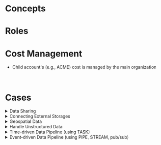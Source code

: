 # Concepts

# Roles

# Cost Management
- Child account's (e.g., ACME) cost is managed by the main organization
<br/><br/><br/>

# Cases
<details>
  <summary>Data Sharing</summary>

# Data Sharing in Snowflake
## 1. Create a guest account, sign in to it, update the password, and create a new Warehouse
![image](https://github.com/youngmin-jin/practice/assets/135728064/8e807670-510c-43ae-8b3c-c91ea7e9b0a2)
![image](https://github.com/youngmin-jin/practice/assets/135728064/540ac660-7414-4817-89fc-f047dc781de4)
![image](https://github.com/youngmin-jin/practice/assets/135728064/8c7f1ce9-05e7-43a6-a400-11292f523e55)
![image](https://github.com/youngmin-jin/practice/assets/135728064/bebe6912-a398-4d51-ac59-129e1022c729)
![image](https://github.com/youngmin-jin/practice/assets/135728064/c5de03e2-6118-4def-9306-da95afeb9dbc)
<br/><br/><br/>

## 2. From the original account, do "Listing" to share data
![image](https://github.com/youngmin-jin/practice/assets/135728064/14a4e926-f3aa-47a7-a2a8-7dc1f7e888ec)
![image](https://github.com/youngmin-jin/practice/assets/135728064/866d55bb-a832-4be6-8979-03345665e21c)
![image](https://github.com/youngmin-jin/practice/assets/135728064/651088a3-25ac-45f3-98a6-1912cadda5fb)
![image](https://github.com/youngmin-jin/practice/assets/135728064/82e1bdd2-01f9-4da9-8e88-303e861706b7)
![image](https://github.com/youngmin-jin/practice/assets/135728064/0f74cd75-71ca-4b9f-9a8e-5a0814ae40f7)
<br/><br/><br/>

## 3. From the guest account, see the shared listing and download 
![image](https://github.com/youngmin-jin/practice/assets/135728064/1fa6abe5-7e78-4d6b-9a20-1fc5b6d30813) <br/><br/>

*from the original account, you can see a new DB with an add name.<br/>
![image](https://github.com/youngmin-jin/practice/assets/135728064/4a48827b-86f3-49cf-ba56-60a3660d8b81)
<br/><br/><br/>

## Option  
### - From the original account, add data dictionary to COUNTRY_CODE_TO_CURRENCY_CODE table
![image](https://github.com/youngmin-jin/practice/assets/135728064/0f8628b0-be04-4f0f-bf72-ebb9afd8696d)
![image](https://github.com/youngmin-jin/practice/assets/135728064/dbc451a6-ad2b-4af6-8edd-7f2dd8881331)
<br/><br/><br/>

### - From the original account, add sample queries
![image](https://github.com/youngmin-jin/practice/assets/135728064/93e21575-2f01-4832-8915-cbd0993001e3)
![image](https://github.com/youngmin-jin/practice/assets/135728064/b4d51f2f-5f9b-4ca7-9b4a-fc51f8937db7)
<br/><br/><br/>

### - From the guest account, see the change and "Get" it
![image](https://github.com/youngmin-jin/practice/assets/135728064/d3508cd5-4406-4a1c-a114-900cac3ff5f1)
<br/><br/><br/>

### - Not only data, but SQL functions are available to share
![image](https://github.com/youngmin-jin/practice/assets/135728064/0f1e7aad-5941-4bd6-b0ea-0e4be4c10e92)
<br/><br/>
*possible to share functions and necessary data without data exposure.

</details>



<details>
  <summary>Connecting External Storages</summary>
  
# Connecting External Storages
### Structured data
#### 1. Create a stage connecting an external storage (e.g., s3) in a schema
> ![image](https://github.com/youngmin-jin/practice/assets/135728064/c3b60801-fb92-4f92-b95b-bc61d1629fc3)

#### 2. View data using the stage
```
SELECT $1 FROM @DATABASE.SCHEMA.STAGE;
```

#### 3. Create a file format to load data
```
CREATE OR REPLACE FILE FORMAT ZENAS_ATHLEISURE_DB.PRODUCTS.zmd_file_format_2
  FIELD_DELIMITER = '|' 
  RECORD_DELIMITER = ';' 
  TRIM_SPACE = TRUE; 
```

#### 4. Create a view or table using the file format
```
CREATE OR REPLACE VIEW zenas_athleisure_db.products.SWEATBAND_PRODUCT_LINE AS
  SELECT REPLACE($1, chr(13)||chr(10)) AS PRODUCT_CODE
    , $2 AS HEADBAND_DESCRIPTION
    , $3 AS WRISTBAND_DESCRIPTION
  FROM @ZENAS_ATHLEISURE_DB.PRODUCTS.UNI_KLAUS_ZMD/swt_product_line.txt
  (file_format => ZENAS_ATHLEISURE_DB.PRODUCTS.zmd_file_format_2); 
```

#### Result
- Before <br/>
![image](https://github.com/youngmin-jin/practice/assets/135728064/29bda676-82a4-4857-b6ba-ee8eb4e010b0) <br/>

- After <br/>
![image](https://github.com/youngmin-jin/practice/assets/135728064/0bb6f84b-ef89-4420-910e-9674a59ed7a4)
<br/><br/>

### Unstructured data
#### 1. View metadata of unstructured data using "Directory"
```
SELECT *
FROM DIRECTORY(@DATABASE.SCHEMA.STAGE);
```

#### 2. Enable directory in the stage
```
ALTER STAGE ZENAS_ATHLEISURE_DB.PRODUCTS.UNI_KLAUS_CLOTHING
SET DIRECTORY = (ENABLE = TRUE); <br/><br/>

ALTER STAGE ZENAS_ATHLEISURE_DB.PRODUCTS.UNI_KLAUS_CLOTHING REFRESH;
```

#### Result
![image](https://github.com/youngmin-jin/practice/assets/135728064/d0398574-acfe-4c63-90fc-d9804725a79f)
<br/><br/>

</details>



<details>
  <summary>Geospatial Data</summary>
  
# Geospatial Data
- [Open Street Map (WKT Playground)](https://clydedacruz.github.io/openstreetmap-wkt-playground/)
- [Geojson.io](https://geojson.io/#map=2/0/20) (map using json)
- [Snowflake: Geospatial Functions](https://docs.snowflake.com/en/sql-reference/functions-geospatial)
<br/>

## Example
```
CREATE OR REPLACE VIEW DENVER_AREA_TRAILS AS
  SELECT $1:features[0]:properties:Name::STRING AS FEATURE_NAME
        , $1:features[0]:geometry:coordinates::STRING AS FEATURE_COORDINATES
        , $1:features[0]:geometry::STRING AS GEOMETRY
        , ST_LENGTH(TO_GEOGRAPHY(GEOMETRY)) AS TRAIL_LENGTH
        , $1:features[0]:properties::STRING AS FEATURE_PROPERTIES 
        , $1:crs:properties:name::STRING AS SPECS
        , $1 AS WHOLE_OBJECT 
  FROM @TRAILS_GEOJSON
  (FILE_FORMAT => FF_JSON);
```
  - ST_LENGTH() : to calculate the length of geospatial data <br/>
  - TO_GEOGRAPHY() : to convert STRING or ARRAY to geospatial data <br/>

</details>

<details>
  <summary>Handle Unstructured Data</summary>

# Handle Unstructured Data
## Use SQL to flatten unstructured data

## Table for unstructured data
### 1. Create a table using 'VARIANT' 
```
create or replace TABLE AGS_GAME_AUDIENCE.RAW.GAME_LOGS (
	RAW_LOG VARIANT
);
```

</details>



<details>
  <summary>Time-driven Data Pipeline (using TASK)</summary>
  
# Time-driven Data Pipeline (using TASK)
## Flow
![image](https://github.com/youngmin-jin/practice/assets/135728064/2d94bfe7-8bd7-474e-a193-549c7026c555)
<br/><br/>

## 1. Create GET_NEW_FILES (task) to get data from S3 to PIPELINE_LOGS (table)
```
CREATE OR REPLACE TABLE AGS_GAME_AUDIENCE.RAW.PIPELINE_LOGS (
    RAW_LOG VARIANT
);
```
```
CREATE OR REPLACE TASK AGS_GAME_AUDIENCE.RAW.GET_NEW_FILES
    WAREHOUSE = COMPUTE_WH
    SCHEDULE = '5 minute'
    AS  COPY INTO PIPELINE_LOGS
        FROM @uni_kishore_pipeline
        FILE_FORMAT = FF_JSON_LOGS;

-- execute the task
EXECUTE TASK AGS_GAME_AUDIENCE.RAW.GET_NEW_FILES;

-- suspend the task to avoid extra cost
ALTER TASK AGS_GAME_AUDIENCE.RAW.GET_NEW_FILES SUSPEND;
```

#### Result
```
SELECT *
FROM PIPELINE_LOGS;
```
![image](https://github.com/youngmin-jin/practice/assets/135728064/443f7074-730f-4d3d-9c23-e9db12a83b7d)
<br/><br/>


## 2. Create PL_LOGS (view) based on PIPELINE_LOGS (table)
```
CREATE OR REPLACE VIEW AGS_GAME_AUDIENCE.RAW.PL_LOGS AS 
    SELECT RAW_LOG:datetime_iso8601::TIMESTAMP_LTZ AS DATETIME_ISO8601
            , RAW_LOG:ip_address::TEXT AS IP_ADDRESS
            , RAW_LOG:user_event::TEXT AS USER_EVENT
            , RAW_LOG:user_login::TEXT AS USER_LOGIN
            , RAW_LOG
    FROM AGS_GAME_AUDIENCE.RAW.PIPELINE_LOGS;
```

#### Result
```
SELECT *
FROM PL_LOGS;
```
![image](https://github.com/youngmin-jin/practice/assets/135728064/30fc2271-d3da-4225-a316-99602cbe75f6)
<br/><br/>


## 3. Create LOGS_ENHANCED (table) and LOAD_LOGS_ENHANCED (task) to load the final data
```
CREATE OR REPLACE TABLE AGS_GAME_AUDIENCE.ENHANCED.LOGS_ENHANCED AS 
    SELECT LOGS.IP_ADDRESS 
        , LOGS.USER_LOGIN AS GAMER_NAME
        , LOGS.USER_EVENT AS GAME_EVENT_NAME
        , LOGS.DATETIME_ISO8601 AS GAME_EVENT_UTC
        , CITY
        , REGION
        , COUNTRY
        , TIMEZONE AS GAMER_LTZ_NAME
        , CONVERT_TIMEZONE('UTC', TIMEZONE, LOGS.DATETIME_ISO8601) AS GAME_EVENT_LTZ
        , DAYNAME(TO_DATE(GAME_EVENT_LTZ)) AS DOW_NAME
        , TOD_NAME
    FROM AGS_GAME_AUDIENCE.RAW.PL_LOGS LOGS
        JOIN IPINFO_GEOLOC.DEMO.LOCATION LOC 
        ON IPINFO_GEOLOC.PUBLIC.TO_JOIN_KEY(LOGS.IP_ADDRESS) = LOC.JOIN_KEY
            AND IPINFO_GEOLOC.PUBLIC.TO_INT(LOGS.IP_ADDRESS) 
            BETWEEN START_IP_INT AND END_IP_INT
        JOIN AGS_GAME_AUDIENCE.RAW.TIME_OF_DAY_LU AS TIME
        ON HOUR(GAME_EVENT_LTZ) = TIME.HOUR;
```
*IPINFO_GEOLOC.DEMO.LOCATION (table) <br/>
![image](https://github.com/youngmin-jin/practice/assets/135728064/3593cc0c-0b7a-4e51-877e-a32095615388)
<br/><br/>

*IPINFO_GEOLOC.PUBLIC.TO_JOIN_KEY (function) <br/>
-> convert ip address to ip4v
<br/><br/>

*IPINFO_GEOLOC.PUBLIC.TO_INT (function) <br/>
-> convert text to int
<br/><br/>

*AGS_GAME_AUDIENCE.RAW.TIME_OF_DAY_LU (table) <br/>
![image](https://github.com/youngmin-jin/practice/assets/135728064/df96e995-3bb2-4f8b-ac13-6c6f7960fad2)

#### Result
```
SELECT *
FROM AGS_GAME_AUDIENCE.ENHANCED.LOGS_ENHANCED;
```
![image](https://github.com/youngmin-jin/practice/assets/135728064/b9665290-f4fc-47c1-bb2a-c1f4a457b0f8)
<br/><br/>

```
CREATE OR REPLACE TASK AGS_GAME_AUDIENCE.RAW.LOAD_LOGS_ENHANCED
	WRAEHOUSE=COMPUTE_WH
	SCHEDULE='5 minute'
	AS MERGE INTO AGS_GAME_AUDIENCE.ENHANCED.LOGS_ENHANCED E
        USING (SELECT LOGS.IP_ADDRESS  
                    , LOGS.USER_LOGIN AS GAMER_NAME
                    , LOGS.USER_EVENT AS GAME_EVENT_NAME
                    , LOGS.DATETIME_ISO8601 AS GAME_EVENT_UTC
                    , CITY 
                    , REGION
                    , COUNTRY
                    , TIMEZONE AS GAMER_LTZ_NAME
                    , CONVERT_TIMEZONE('UTC', TIMEZONE, LOGS.DATETIME_ISO8601) AS GAME_EVENT_LTZ
                    , DAYNAME(GAME_EVENT_LTZ) AS DOW_NAME
                    , TOD_NAME
                FROM AGS_GAME_AUDIENCE.RAW.PL_LOGS LOGS
                    JOIN IPINFO_GEOLOC.DEMO.LOCATION LOC 
                    ON IPINFO_GEOLOC.PUBLIC.TO_JOIN_KEY(LOGS.IP_ADDRESS) = LOC.JOIN_KEY
                        AND IPINFO_GEOLOC.PUBLIC.TO_INT(LOGS.IP_ADDRESS) 
                        BETWEEN START_IP_INT AND END_IP_INT
                    JOIN AGS_GAME_AUDIENCE.RAW.TIME_OF_DAY_LU TOD
                    ON HOUR(GAME_EVENT_LTZ) = TOD.HOUR
                ) R
            ON E.GAMER_NAME = R.GAMER_NAME
            AND E.GAME_EVENT_UTC = R.GAME_EVENT_UTC
            AND E.GAME_EVENT_NAME = R.GAME_EVENT_NAME
        WHEN NOT MATCHED THEN
        INSERT (IP_ADDRESS
                , GAMER_NAME
                , GAME_EVENT_NAME
                , GAME_EVENT_UTC
                , CITY
                , REGION
                , COUNTRY
                , GAMER_LTZ_NAME
                , GAME_EVENT_LTZ
                , DOW_NAME
                , TOD_NAME
        ) VALUES (IP_ADDRESS
                , GAMER_NAME
                , GAME_EVENT_NAME
                , GAME_EVENT_UTC
                , CITY
                , REGION
                , COUNTRY
                , GAMER_LTZ_NAME
                , GAME_EVENT_LTZ
                , DOW_NAME
                , TOD_NAME
        );

-- execute the task
EXECUTE TASK AGS_GAME_AUDIENCE.RAW.LOAD_LOGS_ENHANCED;

-- suspend the task to avoid extra cost
ALTER TASK AGS_GAME_AUDIENCE.RAW.LOAD_LOGS_ENHANCED SUSPEND;
```

#### Result
```
SELECT *
FROM AGS_GAME_AUDIENCE.ENHANCED.LOGS_ENHANCED;
```
![image](https://github.com/youngmin-jin/practice/assets/135728064/e19be5a4-36be-460d-8186-a0395c729215)
<br/><br/>
-> updated upon 5 minutes
<br/><br/>

</details>



<details>
  <summary>Event-driven Data Pipeline (using PIPE, STREAM, pub/sub)</summary>
  
# Event-driven Data Pipeline (using PIPE, STREAM, pub/sub)
## Flow
![image](https://github.com/youngmin-jin/practice/assets/135728064/debdefd5-910b-4bba-a330-00826713132b)
<br/><br/>
*S3 already has a topic/ PIPE_GET_NEW_FILES subscripes
<br/><br/>

## 1. Create PIPE_GET_NEW_FILES (pipe) to get data from S3 to ED_PIPELINE_LOGS (table)
```
CREATE OR REPLACE PIPE PIPE_GET_NEW_FILES
    AUTO_INGEST=TRUE
    AWS_SNS_TOPIC='arn:aws:sns:us-west-2:321463406630:dngw_topic' AS 
COPY INTO ED_PIPELINE_LOGS
FROM (
    SELECT METADATA$FILENAME AS LOG_FILE_NAME 
          , METADATA$FILE_ROW_NUMBER AS LOG_FILE_ROW_ID 
          , CURRENT_TIMESTAMP(0) AS LOAD_LTZ 
          , GET($1,'datetime_iso8601')::TIMESTAMP_NTZ AS DATETIME_ISO8601
          , GET($1,'user_event')::TEXT AS USER_EVENT
          , GET($1,'user_login')::TEXT AS USER_LOGIN
          , GET($1,'ip_address')::TEXT AS IP_ADDRESS    
    FROM @AGS_GAME_AUDIENCE.RAW.UNI_KISHORE_PIPELINE
)
FILE_FORMAT = (FORMAT_NAME = FF_JSON_LOGS);
```

#### Result
```
SELECT *
FROM ED_PIPELINE_LOGS;
```
![image](https://github.com/youngmin-jin/practice/assets/135728064/1e12774e-d504-49a8-82b3-8ed0ef8c2992)
<br/><br/>


## 2. Create LOAD_LOGS_ENHANCED (task) to load the final data to LOGS_ENHANCED (table) based on ED_PIPELINE_LOGS (table)
```
CREATE OR REPLACE TASK AGS_GAME_AUDIENCE.RAW.LOAD_LOGS_ENHANCED
	WAREHOUSE=COMPUTE_WH
	SCHEDULE='5 minute'
	AS MERGE INTO AGS_GAME_AUDIENCE.ENHANCED.LOGS_ENHANCED E
        USING (SELECT LOGS.IP_ADDRESS 
                    , LOGS.USER_LOGIN AS GAMER_NAME
                    , LOGS.USER_EVENT AS GAME_EVENT_NAME
                    , LOGS.DATETIME_ISO8601 AS GAME_EVENT_UTC
                    , CITY
                    , REGION
                    , COUNTRY
                    , TIMEZONE AS GAMER_LTZ_NAME
                    , CONVERT_TIMEZONE('UTC', TIMEZONE, LOGS.DATETIME_ISO8601) AS GAME_EVENT_LTZ
                    , DAYNAME(GAME_EVENT_LTZ) AS DOW_NAME
                    , TOD_NAME
                FROM AGS_GAME_AUDIENCE.RAW.ED_PIPELINE_LOGS LOGS
                    JOIN IPINFO_GEOLOC.DEMO.LOCATION LOC 
                    ON IPINFO_GEOLOC.PUBLIC.TO_JOIN_KEY(LOGS.IP_ADDRESS) = LOC.JOIN_KEY
                        AND IPINFO_GEOLOC.PUBLIC.TO_INT(LOGS.IP_ADDRESS) 
                        BETWEEN START_IP_INT AND END_IP_INT
                    JOIN AGS_GAME_AUDIENCE.RAW.TIME_OF_DAY_LU TOD
                    ON HOUR(GAME_EVENT_LTZ) = TOD.HOUR
                ) R
            ON E.GAMER_NAME = R.GAMER_NAME
            AND E.GAME_EVENT_UTC = R.GAME_EVENT_UTC
            AND E.GAME_EVENT_NAME = R.GAME_EVENT_NAME
        WHEN NOT MATCHED THEN
        INSERT (IP_ADDRESS
                , GAMER_NAME
                , GAME_EVENT_NAME
                , GAME_EVENT_UTC
                , CITY
                , REGION
                , COUNTRY
                , GAMER_LTZ_NAME
                , GAME_EVENT_LTZ
                , DOW_NAME
                , TOD_NAME
        ) VALUES (IP_ADDRESS
                , GAMER_NAME
                , GAME_EVENT_NAME
                , GAME_EVENT_UTC
                , CITY
                , REGION
                , COUNTRY
                , GAMER_LTZ_NAME
                , GAME_EVENT_LTZ
                , DOW_NAME
                , TOD_NAME
        );

-- EXECUTE THE TASK
EXECUTE TASK AGS_GAME_AUDIENCE.RAW.LOAD_LOGS_ENHANCED;

-- SUSPEND THE TASK
ALTER TASK AGS_GAME_AUDIENCE.RAW.LOAD_LOGS_ENHANCED SUSPEND;
```

#### Result
```
SELECT *
FROM AGS_GAME_AUDIENCE.ENHANCED.LOGS_ENHANCED;
```
![image](https://github.com/youngmin-jin/practice/assets/135728064/d14ae7be-00eb-4808-8be9-e5f2f190e693)
<br/><br/>
*it is **both time-driven** and **event-drive** (updated every 5 minutes and every time new file added) <br/>
-> time-driven: by 5 minutes schedule <br/>
-> event-driven: by subscription of the topic
<br/><br/>
</details>







